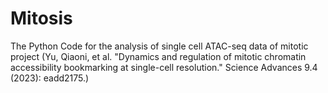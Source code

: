 # Mitosis

The Python Code for the analysis of single cell ATAC-seq data of mitotic project (Yu, Qiaoni, et al. "Dynamics and regulation of mitotic chromatin accessibility bookmarking at single-cell resolution." Science Advances 9.4 (2023): eadd2175.)
